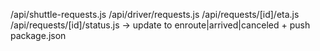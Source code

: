 /api/shuttle-requests.js
/api/driver/requests.js
/api/requests/[id]/eta.js 
/api/requests/[id]/status.js → update to enroute|arrived|canceled + push
package.json 

